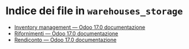 # Indice dei file in `warehouses_storage`

- [Inventory management — Odoo 17.0 documentazione](./inventory_management.md)
- [Rifornimenti — Odoo 17.0 documentazione](./replenishment.md)
- [Rendiconto — Odoo 17.0 documentazione](./reporting.md)
